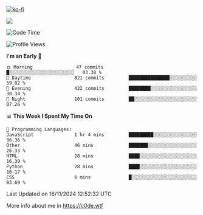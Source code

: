 [![ko-fi](https://ko-fi.com/img/githubbutton_sm.svg)](https://ko-fi.com/Z8Z4Y2LKX)

<a href="https://wakatime.com"><img src="https://wakatime.com/share/@c0dezin/b7f18a7c-ab3a-40b8-8bc7-b1b7bf71f1d6.svg" /></a>

<!--START_SECTION:waka-->
![Code Time](http://img.shields.io/badge/Code%20Time-144%20hrs%2025%20mins-blue)

![Profile Views](http://img.shields.io/badge/Profile%20Views-1-blue)

**I'm an Early 🐤** 

```text
🌞 Morning                47 commits          █░░░░░░░░░░░░░░░░░░░░░░░░   03.38 % 
🌆 Daytime                821 commits         ███████████████░░░░░░░░░░   59.02 % 
🌃 Evening                422 commits         ████████░░░░░░░░░░░░░░░░░   30.34 % 
🌙 Night                  101 commits         ██░░░░░░░░░░░░░░░░░░░░░░░   07.26 % 
```


📊 **This Week I Spent My Time On** 

```text
💬 Programming Languages: 
JavaScript               1 hr 4 mins         █████████░░░░░░░░░░░░░░░░   36.36 % 
Other                    46 mins             ███████░░░░░░░░░░░░░░░░░░   26.33 % 
HTML                     28 mins             ████░░░░░░░░░░░░░░░░░░░░░   16.39 % 
Python                   28 mins             ████░░░░░░░░░░░░░░░░░░░░░   16.17 % 
CSS                      6 mins              █░░░░░░░░░░░░░░░░░░░░░░░░   03.69 % 
```


 Last Updated on 16/11/2024 12:52:32 UTC
<!--END_SECTION:waka-->

More info about me in https://c0de.wtf
